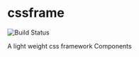 # cssframe

![Build Status](https://travis-ci.org/yashbarot/cssframe.svg?branch=master)

A light weight css framework Components